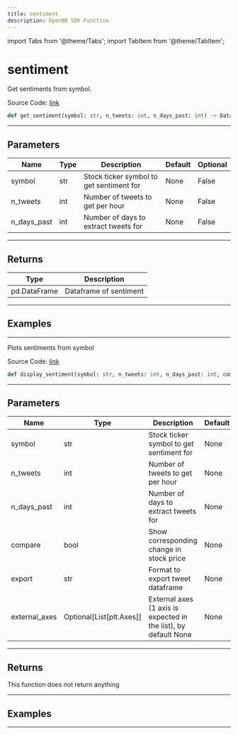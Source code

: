 ```yaml
---
title: sentiment
description: OpenBB SDK Function
---
```


import Tabs from '@theme/Tabs';
import TabItem from '@theme/TabItem';

# sentiment

<Tabs>
<TabItem value="model" label="Model" default>

Get sentiments from symbol.

Source Code: [link](https://github.com/OpenBB-finance/OpenBBTerminal/tree/main/openbb_terminal/common/behavioural_analysis/twitter_model.py#L125)

```python
def get_sentiment(symbol: str, n_tweets: int, n_days_past: int) -> DataFrame
```
---

## Parameters

| Name | Type | Description | Default | Optional |
| ---- | ---- | ----------- | ------- | -------- |
| symbol | str | Stock ticker symbol to get sentiment for | None | False |
| n_tweets | int | Number of tweets to get per hour | None | False |
| n_days_past | int | Number of days to extract tweets for | None | False |

---

## Returns

| Type | Description |
| ---- | ----------- |
| pd.DataFrame | Dataframe of sentiment |

---

## Examples

---



</TabItem>
<TabItem value="view" label="View">

Plots sentiments from symbol

Source Code: [link](https://github.com/OpenBB-finance/OpenBBTerminal/tree/main/openbb_terminal/common/behavioural_analysis/twitter_view.py#L79)

```python
def display_sentiment(symbol: str, n_tweets: int, n_days_past: int, compare: bool, export: str, external_axes: Optional[List[matplotlib.axes._axes.Axes]]) -> None
```
---

## Parameters

| Name | Type | Description | Default | Optional |
| ---- | ---- | ----------- | ------- | -------- |
| symbol | str | Stock ticker symbol to get sentiment for | None | False |
| n_tweets | int | Number of tweets to get per hour | None | False |
| n_days_past | int | Number of days to extract tweets for | None | False |
| compare | bool | Show corresponding change in stock price | None | False |
| export | str | Format to export tweet dataframe | None | False |
| external_axes | Optional[List[plt.Axes]] | External axes (1 axis is expected in the list), by default None | None | True |

---

## Returns

This function does not return anything

---

## Examples

---



</TabItem>
</Tabs>